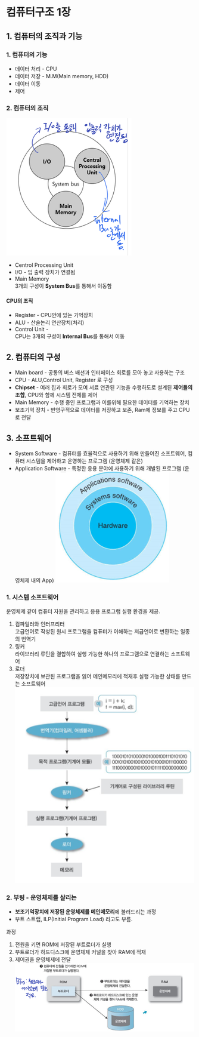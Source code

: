 
# 컴퓨터구조 1장

## 1. 컴퓨터의 조직과 기능

### 1. 컴퓨터의 기능

* 데이터 처리 - CPU
* 데이터 저장 - M.M(Main memory, HDD)
* 데이터 이동 
* 제어 

### 2. 컴퓨터의 조직
![컴퓨터조직](./Image/highest.PNG)
* Centrol Processing Unit 
* I/O - 입 출력 장치가 연결됨
* Main Memory<br>
3개의 구성이 **System Bus**를 통해서 이동함

#### CPU의 조직
* Register - CPU안에 있는 기억장치
* ALU - 산술논리 연산장치(처리)
* Control Unit - <br>
CPU는 3개의 구성이 **Internal Bus**를 통해서 이동

## 2. 컴퓨터의 구성 
* Main board - 공통의 버스 배선과 인터페이스 회로를 모아 놓고 사용하는 구조
* CPU - ALU,Control Unit, Register 로 구성
* **Chipset** - 여러 칩과 회로가 모여 서료 연관된 기능을 수행하도로 설계된 **제어들의 조합**, CPU와 함께 시스템 전체를 제어
* Main Memory - 수행 중인 프로그램과 이를위해 필요한 데이터를 기억하는 장치
* 보조기억 장치 - 반영구적으로 데이터를 저장하고 보존, Ram에 정보를 주고 CPU로 전달

## 3. 소프트웨어
* System Software - 컴퓨터를 효율적으로 사용하기 위해 만들어진 소프트웨어, 컴퓨터 시스템을 제어하고 운영하는 프로그램 (운영체제 같은)
* Application Software - 특정한 응용 분야에 사용하기 위해 개발된 프로그램 (운영체제 내의 App)
![소프트웨어](./Image/software.PNG)<br>

### 1. 시스템 소프트웨어
운영체제 같이 컴퓨터 자원을 관리하고 응용 프로그램 실행 환경을 제공.<br>

1. 컴파일러와 인터프리터<br>
고급언어로 작성된 원시 프로그램을 컴퓨터가 이해하는 저급언어로 변환하는 일종의 번역기 
2. 링커<br>
라이브러리 루틴을 결합하여 실행 가능한 하나의 프로그램으로 연결하는 소프트웨어
3. 로더<br>
저장장치에 보관된 프로그램을 읽어 메인메모리에 적재후 실행 가능한 상태를 만드는 소프트웨어
![고급 언어 프로그램 실행 과정](./Image/sequence.PNG)

### 2. 부팅 - 운영체제를 살리는
* **보조기억장치에 저장된 운영체제를 메인메모리**에 불러드리는 과정
* 부트 스트랩, ILP(Initial Program Load) 라고도 부름.

과정
1. 전원을 키면 ROM에 저장된 부트로더가 실행
2. 부트로더가 하드디스크에 운영체제 커널을 찾아 RAM에 적재
3. 제어권을 운영체제에 전달
![부팅과정](./Image/boot.PNG)
